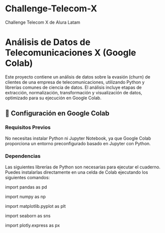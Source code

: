 # Challenge-Telecom-X
Challenge Telecom X de Alura Latam


# Análisis de Datos de Telecomunicaciones X (Google Colab)

Este proyecto contiene un análisis de datos sobre la evasión (churn) de clientes de una empresa de telecomunicaciones, utilizando Python y librerías comunes de ciencia de datos. El análisis incluye etapas de extracción, normalización, transformación y visualización de datos, optimizado para su ejecución en Google Colab.

## 🚀 Configuración en Google Colab

### Requisitos Previos

No necesitas instalar Python ni Jupyter Notebook, ya que Google Colab proporciona un entorno preconfigurado basado en Jupyter con Python.

### Dependencias

Las siguientes librerías de Python son necesarias para ejecutar el cuaderno. Puedes instalarlas directamente en una celda de Colab ejecutando los siguientes comandos:

import pandas as pd

import numpy as np

import matplotlib.pyplot as plt

import seaborn as sns

import plotly.express as px
